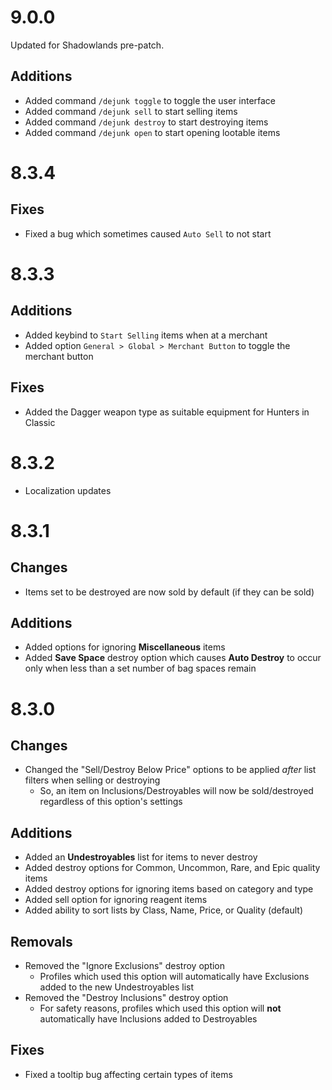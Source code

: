 # 9.0.0

Updated for Shadowlands pre-patch.

## Additions

- Added command `/dejunk toggle` to toggle the user interface
- Added command `/dejunk sell` to start selling items
- Added command `/dejunk destroy` to start destroying items
- Added command `/dejunk open` to start opening lootable items

# 8.3.4

## Fixes

- Fixed a bug which sometimes caused `Auto Sell` to not start

# 8.3.3

## Additions

- Added keybind to `Start Selling` items when at a merchant
- Added option `General > Global > Merchant Button` to toggle the merchant button

## Fixes

- Added the Dagger weapon type as suitable equipment for Hunters in Classic

# 8.3.2

- Localization updates

# 8.3.1

## Changes

- Items set to be destroyed are now sold by default (if they can be sold)

## Additions

- Added options for ignoring **Miscellaneous** items
- Added **Save Space** destroy option which causes **Auto Destroy** to occur only when less than a set number of bag spaces remain

# 8.3.0

## Changes

- Changed the "Sell/Destroy Below Price" options to be applied _after_ list filters when selling or destroying
  - So, an item on Inclusions/Destroyables will now be sold/destroyed regardless of this option's settings

## Additions

- Added an **Undestroyables** list for items to never destroy
- Added destroy options for Common, Uncommon, Rare, and Epic quality items
- Added destroy options for ignoring items based on category and type
- Added sell option for ignoring reagent items
- Added ability to sort lists by Class, Name, Price, or Quality (default)

## Removals

- Removed the "Ignore Exclusions" destroy option
  - Profiles which used this option will automatically have Exclusions added to the new Undestroyables list
- Removed the "Destroy Inclusions" destroy option
  - For safety reasons, profiles which used this option will **not** automatically have Inclusions added to Destroyables

## Fixes

- Fixed a tooltip bug affecting certain types of items
